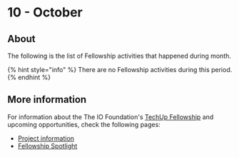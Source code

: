# 10 - October

## About

The following is the list of Fellowship activities that happened during month.

{% hint style="info" %}
There are no Fellowship activities during this period.
{% endhint %}

## More information

For information about the The IO Foundation's [TechUp Fellowship](https://short.theiofoundation.org/Fellowship) and upcoming opportunities, check the following pages:

* [Project information](../../about/project-information.md)
* [Fellowship Spotlight](../../#on-the-spotlight)

